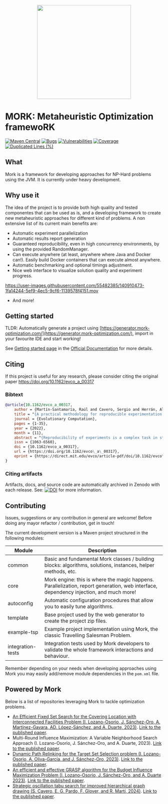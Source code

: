 <p align="center">
<img src="https://user-images.githubusercontent.com/55482385/233611563-4f5c91f2-af36-4437-a4b5-572b6655487a.svg" width="300" align="center" style="margin: 0 auto"/>
</p>

# MORK: Metaheuristic Optimization framewoRK 

[![Maven Central](https://maven-badges.herokuapp.com/maven-central/es.urjc.etsii.grafo/mork/badge.svg?style=square)](https://search.maven.org/artifact/es.urjc.etsii.grafo/mork) 
[![Bugs](https://sonarcloud.io/api/project_badges/measure?project=rmartinsanta_mork&metric=bugs)](https://sonarcloud.io/dashboard?id=rmartinsanta_mork) [![Vulnerabilities](https://sonarcloud.io/api/project_badges/measure?project=rmartinsanta_mork&metric=vulnerabilities)](https://sonarcloud.io/dashboard?id=rmartinsanta_mork)
[![Coverage](https://sonarcloud.io/api/project_badges/measure?project=rmartinsanta_mork&metric=coverage)](https://sonarcloud.io/dashboard?id=rmartinsanta_mork) [![Duplicated Lines (%)](https://sonarcloud.io/api/project_badges/measure?project=rmartinsanta_mork&metric=duplicated_lines_density)](https://sonarcloud.io/dashboard?id=rmartinsanta_mork)


## What
Mork is a framework for developing approaches for NP-Hard problems using the JVM. 
It is currently under heavy development.

## Why use it
The idea of the project is to provide both high quality and tested componentes that can be used as is, and a developing framework to create new metaheuristic approaches for different kind of problems. A non extensive list of its current main benefits are:

- Automatic experiment parallelization
- Automatic results report generation
- Guaranteed reproducibility, even in high concurrency environments, by using the provided RandomManager.
- Can execute anywhere (at least, anywhere where Java and Docker can!). Easily build Docker containers that can execute almost anywhere.
- Automatic benchmarking and optional timings adjustment.
- Nice web interface to visualize solution quality and experiment progress.

https://user-images.githubusercontent.com/55482385/140910473-1fa14244-5ef9-4ec5-9cf6-1139578f4151.mov

- And more!


## Getting started

TLDR: Automatically generate a project using [https://generator.mork-optimization.com/](https://generator.mork-optimization.com/), 
import in your favourite IDE and start working!

See [Getting started page](https://mork-optimization.readthedocs.io/en/latest/quickstart/starting/) in the [Official Documentation](https://mork-optimization.readthedocs.io/en/latest/) for more details.

## Citing

If this project is useful for any research, please consider citing the original paper
https://doi.org/10.1162/evco_a_00317

### Bibtext
```bib 
@article{10.1162/evco_a_00317,
    author = {Martín-Santamaría, Raúl and Cavero, Sergio and Herrán, Alberto and Duarte, Abraham and Colmenar, J. Manuel},
    title = "{A practical methodology for reproducible experimentation: an application to the Double-row Facility Layout Problem}",
    journal = {Evolutionary Computation},
    pages = {1-35},
    year = {2022},
    month = {11},
    abstract = "{Reproducibility of experiments is a complex task in stochastic methods such as evolutionary algorithms or metaheuristics in general. Many works from the literature give general guidelines to favor reproducibility. However, none of them provide both a practical set of steps and also software tools to help on this process. In this paper, we propose a practical methodology to favor reproducibility in optimization problems tackled with stochastic methods. This methodology is divided into three main steps, where the researcher is assisted by software tools which implement state-of-theart techniques related to this process. The methodology has been applied to study the Double Row Facility Layout Problem, where we propose a new algorithm able to obtain better results than the state-of-the-art methods. To this aim, we have also replicated the previous methods in order to complete the study with a new set of larger instances. All the produced artifacts related to the methodology and the study of the target problem are available in Zenodo.}",
    issn = {1063-6560},
    doi = {10.1162/evco_a_00317},
    url = {https://doi.org/10.1162/evco\_a\_00317},
    eprint = {https://direct.mit.edu/evco/article-pdf/doi/10.1162/evco\_a\_00317/2057545/evco\_a\_00317.pdf},
}
```

### Citing artifacts
Artifacts, docs, and source code are automatically archived in Zenodo with each release. See:
[![DOI](https://zenodo.org/badge/223169907.svg)](https://zenodo.org/badge/latestdoi/223169907)
 for more information.

## Contributing

Issues, suggestions or any contribution in general are welcome! 
Before doing any mayor refactor / contribution, get in touch!

The current development version is a Maven project structured in the following modules:

| Module            | Description                                                                                                                           |
|-------------------|---------------------------------------------------------------------------------------------------------------------------------------|
| common            | Basic and fundamental Mork classes / building blocks: algorithms, solutions, instances, helper methods, etc.                          |
| core              | Mork engine: this is where the magic happens. Parallelization, report generation, web interface, dependency injection, and much more! |
| autoconfig        | Automatic configuration procedures that allow you to easily tune algorithms.                                                          |
| template          | Base project used by the web generator to create the project zip files.                                                               |
| example-tsp       | Example project implementation using Mork, the classic Travelling Salesman Problem.                                                   |
| integration-tests | Integration tests used by Mork developers to validate the whole framework interactions and behaviour.                                 |


Remember depending on your needs when developing approaches using Mork you may easily add/remove module dependencies in the `pom.xml` file.


## Powered by Mork

Below is a list of repositories leveraging Mork to tackle optimization problems.

- [An Efficient Fixed Set Search for the Covering Location with Interconnected Facilities Problem (I. Lozano-Osorio, J. Sánchez-Oro, A. Martínez-Gavara, AD. López-Sánchez, and A. Duarte, 2023)](https://grafo.etsii.urjc.es/CPIF-MIC). [Link to the published paper](https://doi.org/10.1007/978-3-031-26504-4_37).
- Multi-Round Influence Maximization: A Variable Neighborhood Search Approach (I. Lozano-Osorio, J. Sánchez-Oro, and A. Duarte, 2023). [Link to the published paper](https://doi.org/10.1007/978-3-031-34500-5_9).
- [Dynamic Path Relinking for the Target Set Selection problem (I. Lozano-Osorio, A. Oliva-García, and J. Sánchez-Oro, 2023)](https://grafo.etsii.urjc.es/TSS). [Link to the published paper](https://doi.org/10.1016/j.knosys.2023.110827).
- [An efficient and effective GRASP algorithm for the Budget Influence Maximization Problem (I. Lozano-Osorio, J. Sánchez-Oro, and A. Duarte 2023)](https://grafo.etsii.urjc.es/BIMP). [Link to the published paper](https://doi.org/10.1007/s12652-023-04680-z).   
- [Strategic oscillation tabu search for improved hierarchical graph drawing (S. Cavero, E. G. Pardo, F. Glover, and R. Martí, 2024)](https://github.com/scaverod/SOS-TS-GraphDrawing). [Link to the published paper](https://doi.org/10.1016/j.eswa.2023.122668). 
